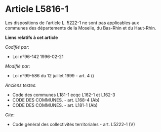 # Article L5816-1

Les dispositions de l'article L. 5222-1 ne sont pas applicables aux communes des départements de la Moselle, du Bas-Rhin et
du Haut-Rhin.

**Liens relatifs à cet article**

_Codifié par_:

  - Loi n°96-142 1996-02-21

_Modifié par_:

  - Loi n°99-586 du 12 juillet 1999 - art. 4 ()

_Anciens textes_:

  - Code des communes L181-1 ecqc L162-1 et L162-3
  - CODE DES COMMUNES. - art. L168-4 (Ab)
  - CODE DES COMMUNES. - art. L181-1 (Ab)

_Cite_:

  - Code général des collectivités territoriales - art. L5222-1 (V)
